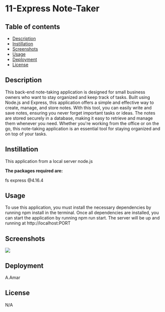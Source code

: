 # 11-Express Note-Taker

## Table of contents

  * [Description](#Description)
  * [Instillation](#Instillation)
  * [Screenshots](#Screenshots)
  * [Usage](#Usage)
  * [Deployment](#Deployment)
  * [License](#License)

## Description
This back-end note-taking application is designed for small business owners who want to stay organized and keep track of tasks. Built using Node.js and Express, this application offers a simple and effective way to create, manage, and store notes. With this tool, you can easily write and save notes, ensuring you never forget important tasks or ideas. The notes are stored securely in a database, making it easy to retrieve and manage them whenever you need. Whether you're working from the office or on the go, this note-taking application is an essential tool for staying organized and on top of your tasks.

## Instillation
This application from a local server node.js

**The packages required are:**

fs
express @4.16.4

## Usage
To use this application, you must install the necessary dependencies by running npm install in the terminal. Once all dependencies are installed, you can start the application by running npm run start. The server will be up and running at http://localhost:PORT


## Screenshots

![](https://github.com/)


## Deployment
A.Amar <br>



## License 
N/A
